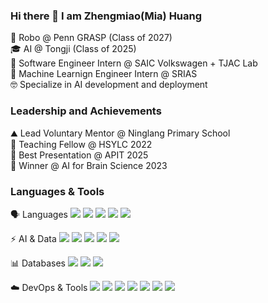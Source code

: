 ### Hi there 👋 I am Zhengmiao(Mia) Huang
📍 Robo @ Penn GRASP (Class of 2027)<br/>
🎓 AI @ Tongji (Class of 2025)<br/>
🚗 Software Engineer Intern @ SAIC Volkswagen + TJAC Lab<br/>
🦾 Machine Learnign Engineer Intern @ SRIAS <br/>
🤓 Specialize in AI development and deployment<br/>

### Leadership and Achievements
⛰️ Lead Voluntary Mentor @ Ninglang Primary School <br/>
🤩 Teaching Fellow @ HSYLC 2022 <br/>
🎤 Best Presentation @ APIT 2025 <br/>
🧠 Winner @ AI for Brain Science 2023 <br/>

### Languages & Tools
🗣️ Languages
<img src="https://img.shields.io/badge/-Python-3776AB?style=flat&logo=python&logoColor=white"/>
<img src="https://img.shields.io/badge/-C/C++-00599C?style=flat&logo=cplusplus&logoColor=white"/>
<img src="https://img.shields.io/badge/-Java-007396?style=flat&logo=java&logoColor=white"/>
<img src="https://img.shields.io/badge/-TypeScript-3178C6?style=flat&logo=typescript&logoColor=white"/>
<img src="https://img.shields.io/badge/-JavaScript-F7DF1E?style=flat&logo=javascript&logoColor=black"/>

⚡ AI & Data
<img src="https://img.shields.io/badge/-PyTorch-EE4C2C?style=flat&logo=pytorch&logoColor=white"/>
<img src="https://img.shields.io/badge/-TensorFlow-FF6F00?style=flat&logo=tensorflow&logoColor=white"/>
<img src="https://img.shields.io/badge/-scikit--learn-F7931E?style=flat&logo=scikit-learn&logoColor=white"/>
<img src="https://img.shields.io/badge/-Pandas-150458?style=flat&logo=pandas&logoColor=white"/>
<img src="https://img.shields.io/badge/-NumPy-013243?style=flat&logo=numpy&logoColor=white"/>

📊 Databases
<img src="https://img.shields.io/badge/-MySQL-4479A1?style=flat&logo=mysql&logoColor=white"/>
<img src="https://img.shields.io/badge/-PostgreSQL-4169E1?style=flat&logo=postgresql&logoColor=white"/>
<img src="https://img.shields.io/badge/-MongoDB-47A248?style=flat&logo=mongodb&logoColor=white"/>

☁️ DevOps & Tools
<img src="https://img.shields.io/badge/-Git-F05032?style=flat&logo=git&logoColor=white"/>
<img src="https://img.shields.io/badge/-Linux-FCC624?style=flat&logo=linux&logoColor=black"/>
<img src="https://img.shields.io/badge/-Docker-2496ED?style=flat&logo=docker&logoColor=white"/>
<img src="https://img.shields.io/badge/-AWS-232F3E?style=flat&logo=amazonaws&logoColor=white"/>
<img src="https://img.shields.io/badge/-Shell_Scripting-4EAA25?style=flat&logo=gnu-bash&logoColor=white"/>
<img src="https://img.shields.io/badge/-REST_API-02569B?style=flat&logo=fastapi&logoColor=white"/>
<img src="https://img.shields.io/badge/-Testing-6DB33F?style=flat&logo=jest&logoColor=white"/>

